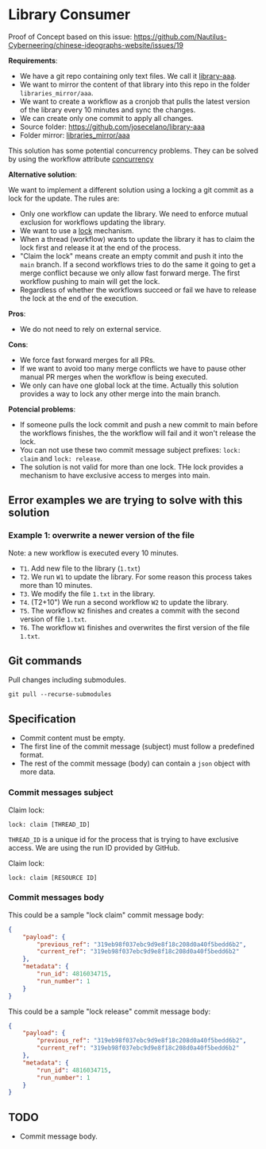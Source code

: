 # Library Consumer

Proof of Concept based on this issue: <https://github.com/Nautilus-Cyberneering/chinese-ideographs-website/issues/19>

**Requirements**:

- We have a git repo containing only text files. We call it [library-aaa](https://github.com/josecelano/library-aaa).
- We want to mirror the content of that library into this repo in the folder `libraries_mirror/aaa`.
- We want to create a workflow as a cronjob that pulls the latest version of the library every 10 minutes and sync the changes.
- We can create only one commit to apply all changes.
- Source folder: <https://github.com/josecelano/library-aaa>
- Folder mirror: [libraries_mirror/aaa](./libraries_mirror/aaa)

This solution has some potential concurrency problems. They can be solved by using the workflow attribute [concurrency](https://docs.github.com/en/actions/learn-github-actions/workflow-syntax-for-github-actions#concurrency)

**Alternative solution**:

We want to implement a different solution using a locking a git commit as a lock for the update. The rules are:

- Only one workflow can update the library. We need to enforce mutual exclusion for workflows updating the library.
- We want to use a [lock](https://en.wikipedia.org/wiki/Lock_(computer_science)) mechanism.
- When a thread (workflow) wants to update the library it has to claim the lock first and release it at the end of the process.
- "Claim the lock" means create an empty commit and push it into the `main` branch. If a second workflows tries to do the same it going to get a merge conflict because we only allow fast forward merge. The first workflow pushing to main will get the lock.
- Regardless of whether the workflows succeed or fail we have to release the lock at the end of the execution.

**Pros**:

- We do not need to rely on external service.

**Cons**:

- We force fast forward merges for all PRs.
- If we want to avoid too many merge conflicts we have to pause other manual PR merges when the workflow is being executed.
- We only can have one global lock at the time. Actually this solution provides a way to lock any other merge into the main branch.

**Potencial problems**:

- If someone pulls the lock commit and push a new commit to main before the workflows finishes, the the workflow will fail and it won't release the lock.
- You can not use these two commit message subject prefixes: `lock: claim` and `lock: release`.
- The solution is not valid for more than one lock. THe lock provides a mechanism to have exclusive access to merges into main.

## Error examples we are trying to solve with this solution

### Example 1: overwrite a newer version of the file

Note: a new workflow is executed every 10 minutes.

- `T1`. Add new file to the library (`1.txt`)
- `T2`. We run `W1` to update the library. For some reason this process takes more than 10 minutes.
- `T3`. We modify the file `1.txt` in the library.
- `T4`. (T2+10") We run a second workflow `W2` to update the library.
- `T5`. The workflow `W2` finishes and creates a commit with the second version of file `1.txt`.
- `T6`. The workflow `W1` finishes and overwrites the first version of the file `1.txt`.

## Git commands

Pull changes including submodules.

```shell
git pull --recurse-submodules
```

## Specification

- Commit content must be empty.
- The first line of the commit message (subject) must follow a predefined format.
- The rest of the commit message (body) can contain a `json` object with more data.

### Commit messages subject

Claim lock:

```text
lock: claim [THREAD_ID]
```

`THREAD_ID` is a unique id for the process that is trying to have exclusive access.
We are using the run ID provided by GitHub.

Claim lock:

```text
lock: claim [RESOURCE ID]
```

### Commit messages body

This could be a sample "lock claim" commit message body:

```json
{
    "payload": {
        "previous_ref": "319eb98f037ebc9d9e8f18c208d0a40f5bedd6b2",
        "current_ref": "319eb98f037ebc9d9e8f18c208d0a40f5bedd6b2"
    },
    "metadata": {
        "run_id": 4816034715,
        "run_number": 1
    }
}
```

This could be a sample "lock release" commit message body:

```json
{
    "payload": {
        "previous_ref": "319eb98f037ebc9d9e8f18c208d0a40f5bedd6b2",
        "current_ref": "319eb98f037ebc9d9e8f18c208d0a40f5bedd6b2"
    },
    "metadata": {
        "run_id": 4816034715,
        "run_number": 1
    }
}
```

## TODO

- Commit message body.
